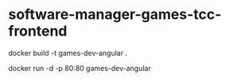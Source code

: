 # software-manager-games-tcc-frontend

docker build -t games-dev-angular .

docker run -d -p 80:80 games-dev-angular